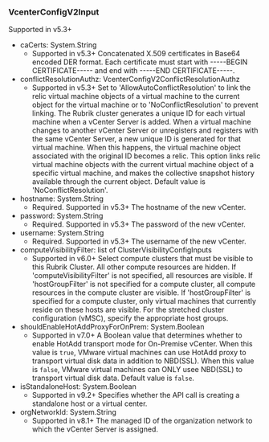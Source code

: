 ### VcenterConfigV2Input
Supported in v5.3+

- caCerts: System.String
  - Supported in v5.3+
Concatenated X.509 certificates in Base64 encoded DER format. Each certificate must start with -----BEGIN CERTIFICATE----- and end with -----END CERTIFICATE-----.
- conflictResolutionAuthz: VcenterConfigV2ConflictResolutionAuthz
  - Supported in v5.3+
Set to 'AllowAutoConflictResolution' to link the relic virtual machine objects of a virtual machine to the current object for the virtual machine or to 'NoConflictResolution' to prevent linking. The Rubrik cluster generates a unique ID for each virtual machine when a vCenter Server is added. When a virtual machine changes to another vCenter Server or unregisters and registers with the same vCenter Server, a new unique ID is generated for that virtual machine. When this happens, the virtual machine object associated with the original ID becomes a relic. This option links relic virtual machine objects with the current virtual machine object of a specific virtual machine, and makes the collective snapshot history available through the current object. Default value is 'NoConflictResolution'.
- hostname: System.String
  - Required. Supported in v5.3+
The hostname of the new vCenter.
- password: System.String
  - Required. Supported in v5.3+
The password of the new vCenter.
- username: System.String
  - Required. Supported in v5.3+
The username of the new vCenter.
- computeVisibilityFilter: list of ClusterVisibilityConfigInputs
  - Supported in v6.0+
Select compute clusters that must be visible to this Rubrik Cluster. All other compute resources are hidden. If 'computeVisibilityFilter' is not specified, all resources are visible. If 'hostGroupFilter' is not specified for a compute cluster, all compute resources in the compute cluster are visible. If 'hostGroupFilter' is specified for a compute cluster, only virtual machines that currently reside on these hosts are visible. For the stretched cluster configuration (vMSC), specify the appropriate host groups.
- shouldEnableHotAddProxyForOnPrem: System.Boolean
  - Supported in v7.0+
A Boolean value that determines whether to enable HotAdd transport mode for On-Premise vCenter. When this value is `true`, VMware virtual machines can use HotAdd proxy to transport virtual disk data in addition to NBD(SSL). When this value is `false`, VMware virtual machines can ONLY usee NBD(SSL) to transport virtual disk data. Default value is `false`.
- isStandaloneHost: System.Boolean
  - Supported in v9.2+
Specifies whether the API call is creating a standalone host or a virtual center.
- orgNetworkId: System.String
  - Supported in v8.1+
The managed ID of the organization network to which the vCenter Server is assigned.
